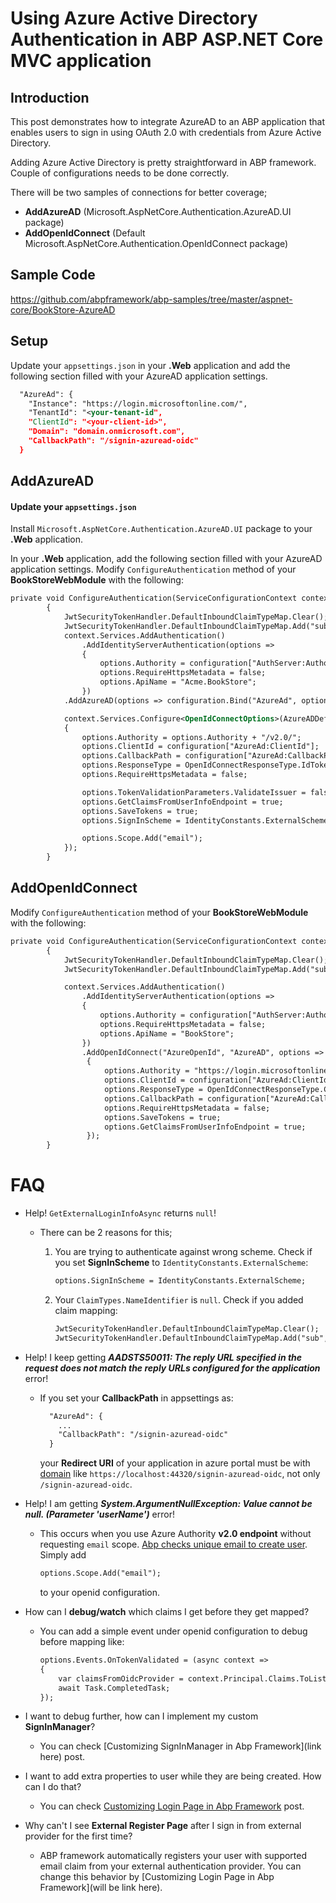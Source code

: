 # Using Azure Active Directory Authentication in ABP ASP.NET Core MVC application

## Introduction

This post demonstrates how to  integrate AzureAD to an ABP application that enables users to sign in using OAuth 2.0 with credentials from Azure Active Directory. 

Adding Azure Active Directory is pretty straightforward in ABP framework. Couple of configurations needs to be done correctly. 

There will be two samples of connections for better coverage;

- **AddAzureAD** (Microsoft.AspNetCore.Authentication.AzureAD.UI package)
- **AddOpenIdConnect** (Default Microsoft.AspNetCore.Authentication.OpenIdConnect package)



## Sample Code

https://github.com/abpframework/abp-samples/tree/master/aspnet-core/BookStore-AzureAD



## Setup

Update your `appsettings.json` in your **.Web** application and add the following section filled with your AzureAD application settings.

````xml
  "AzureAd": {
    "Instance": "https://login.microsoftonline.com/",
    "TenantId": "<your-tenant-id",
    "ClientId": "<your-client-id>",
    "Domain": "domain.onmicrosoft.com",
    "CallbackPath": "/signin-azuread-oidc"	
  }
````



## AddAzureAD

#### **Update your `appsettings.json`**

Install `Microsoft.AspNetCore.Authentication.AzureAD.UI` package to your **.Web** application.

In your **.Web** application, add the following section filled with your AzureAD application settings. Modify `ConfigureAuthentication` method of your **BookStoreWebModule** with the following:

````xml
private void ConfigureAuthentication(ServiceConfigurationContext context, IConfiguration configuration)
        {
            JwtSecurityTokenHandler.DefaultInboundClaimTypeMap.Clear();
            JwtSecurityTokenHandler.DefaultInboundClaimTypeMap.Add("sub", ClaimTypes.NameIdentifier);
            context.Services.AddAuthentication()
                .AddIdentityServerAuthentication(options =>
                {
                    options.Authority = configuration["AuthServer:Authority"];
                    options.RequireHttpsMetadata = false;
                    options.ApiName = "Acme.BookStore";
                })
            .AddAzureAD(options => configuration.Bind("AzureAd", options));

            context.Services.Configure<OpenIdConnectOptions>(AzureADDefaults.OpenIdScheme, options =>
            {
                options.Authority = options.Authority + "/v2.0/";         
                options.ClientId = configuration["AzureAd:ClientId"];
                options.CallbackPath = configuration["AzureAd:CallbackPath"];
                options.ResponseType = OpenIdConnectResponseType.IdToken;
                options.RequireHttpsMetadata = false;

                options.TokenValidationParameters.ValidateIssuer = false; 
                options.GetClaimsFromUserInfoEndpoint = true;
                options.SaveTokens = true;
                options.SignInScheme = IdentityConstants.ExternalScheme;

                options.Scope.Add("email");
            });
		}
````



## AddOpenIdConnect 

Modify `ConfigureAuthentication` method of your **BookStoreWebModule** with the following:

````xml
private void ConfigureAuthentication(ServiceConfigurationContext context, IConfiguration configuration)
        {
            JwtSecurityTokenHandler.DefaultInboundClaimTypeMap.Clear();
            JwtSecurityTokenHandler.DefaultInboundClaimTypeMap.Add("sub", ClaimTypes.NameIdentifier);

            context.Services.AddAuthentication()
                .AddIdentityServerAuthentication(options =>
                {
                    options.Authority = configuration["AuthServer:Authority"];
                    options.RequireHttpsMetadata = false;
                    options.ApiName = "BookStore";
                })
                .AddOpenIdConnect("AzureOpenId", "AzureAD", options =>
                 {
                     options.Authority = "https://login.microsoftonline.com/" + configuration["AzureAd:TenantId"];
                     options.ClientId = configuration["AzureAd:ClientId"];
                     options.ResponseType = OpenIdConnectResponseType.CodeIdToken;
                     options.CallbackPath = configuration["AzureAd:CallbackPath"];
                     options.RequireHttpsMetadata = false;
                     options.SaveTokens = true;
                     options.GetClaimsFromUserInfoEndpoint = true;
                 });
        }
````



# FAQ

* Help! `GetExternalLoginInfoAsync` returns `null`!

  * There can be 2 reasons for this;

    1. You are trying to authenticate against wrong scheme. Check if you set **SignInScheme** to `IdentityConstants.ExternalScheme`:

       ````xml
       options.SignInScheme = IdentityConstants.ExternalScheme;
       ````

    2. Your `ClaimTypes.NameIdentifier` is `null`. Check if you added claim mapping: 

       ````xml
       JwtSecurityTokenHandler.DefaultInboundClaimTypeMap.Clear();
       JwtSecurityTokenHandler.DefaultInboundClaimTypeMap.Add("sub", ClaimTypes.NameIdentifier);
       ````


* Help! I keep getting ***AADSTS50011: The reply URL specified in the request does not match the reply URLs configured for the application*** error!

  * If you set your **CallbackPath** in appsettings as:

    ````xml
      "AzureAd": {
        ...
        "CallbackPath": "/signin-azuread-oidc"	
      }
    ````

    your **Redirect URI** of your application in azure portal must be with <u>domain</u> like `https://localhost:44320/signin-azuread-oidc`, not only `/signin-azuread-oidc`. 

* Help! I am getting ***System.ArgumentNullException: Value cannot be null. (Parameter 'userName')*** error!


  * This occurs when you use Azure Authority **v2.0 endpoint** without requesting `email` scope. [Abp checks unique email to create user](https://github.com/abpframework/abp/blob/037ef9abe024c03c1f89ab6c933710bcfe3f5c93/modules/account/src/Volo.Abp.Account.Web/Pages/Account/Login.cshtml.cs#L208). Simply add 

    ````xml
    options.Scope.Add("email");
    ````

    to your openid configuration.

* How can I **debug/watch** which claims I get before they get mapped?

  * You can add a simple event under openid configuration to debug before mapping like: 

    ````xml
    options.Events.OnTokenValidated = (async context =>
    {
    	var claimsFromOidcProvider = context.Principal.Claims.ToList();
    	await Task.CompletedTask;
    });
    ````

* I want to debug further, how can I implement my custom **SignInManager**?

  * You can check [Customizing SignInManager in Abp Framework](link here) post.

* I want to add extra properties to user while they are being created. How can I do that?

  * You can check [Customizing Login Page in Abp Framework]() post.

* Why can't I see **External Register Page** after I sign in from external provider for the first time?

  * ABP framework automatically registers your user with supported email claim from your external authentication provider. You can change this behavior by [Customizing Login Page in Abp Framework](will be link here).
